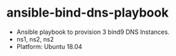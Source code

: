 # ansible-bind-dns-playbook

* Ansible playbook to provision 3 bind9 DNS Instances.
* ns1, ns2, ns2
* Platform: Ubuntu 18.04

